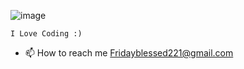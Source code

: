 

![image](https://user-images.githubusercontent.com/122832232/223120834-8886744d-19d6-470c-9638-39a6b1b0cdfd.png)
```
I Love Coding :)

```
- 📫 How to reach me Fridayblessed221@gmail.com
